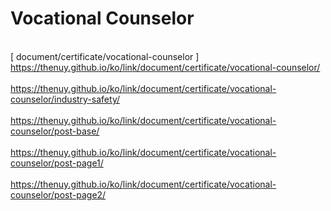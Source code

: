 # Vocational Counselor
<br>[ document/certificate/vocational-counselor ]
<br>https://thenuy.github.io/ko/link/document/certificate/vocational-counselor/
<br>
<br>https://thenuy.github.io/ko/link/document/certificate/vocational-counselor/industry-safety/
<br>
<br>https://thenuy.github.io/ko/link/document/certificate/vocational-counselor/post-base/
<br>
<br>https://thenuy.github.io/ko/link/document/certificate/vocational-counselor/post-page1/
<br>
<br>https://thenuy.github.io/ko/link/document/certificate/vocational-counselor/post-page2/
